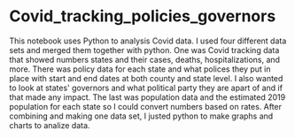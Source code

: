 # Covid_tracking_policies_governors

This notebook uses Python to analysis Covid data. I used four different data sets and merged them together with python. One was Covid tracking data that showed numbers
states and their cases, deaths, hospitalizations, and more. There was policy data for each state and what polices they put in place with start and end dates at both county
and state level. I also wanted to look at states' governors and what political party they are apart of and if that made any impact. The last was population data and the estimated 
2019 population for each state so I could convert numbers based on rates. After combining and making one data set, I justed python to make graphs and charts to analize data. 

